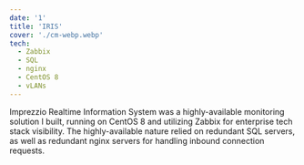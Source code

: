 ```yaml
---
date: '1'
title: 'IRIS'
cover: './cm-webp.webp'
tech:
  - Zabbix
  - SQL
  - nginx
  - CentOS 8
  - vLANs
---
```


Imprezzio Realtime Information System was a highly-available monitoring solution I built, running on CentOS 8 and utilizing Zabbix for enterprise tech stack visibility. The highly-available nature relied on redundant SQL servers,
as well as redundant nginx servers for handling inbound connection requests.
